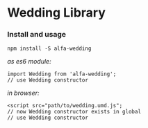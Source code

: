 # Wedding Library
  
### Install and usage  
  
```
npm install -S alfa-wedding
```  

_as es6 module:_  
```
import Wedding from 'alfa-wedding';
// use Wedding constructor
```  
  
_in browser:_  
```
<script src="path/to/wedding.umd.js";
// now Wedding constructor exists in global  
// use Wedding constructor  
```  

  